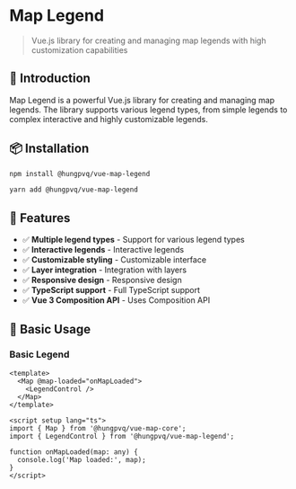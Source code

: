 # Map Legend

> Vue.js library for creating and managing map legends with high customization capabilities

## 🚀 Introduction

Map Legend is a powerful Vue.js library for creating and managing map legends. The library supports various legend types, from simple legends to complex interactive and highly customizable legends.

## 📦 Installation

```bash
npm install @hungpvq/vue-map-legend
```

```bash
yarn add @hungpvq/vue-map-legend
```

## 🎯 Features

- ✅ **Multiple legend types** - Support for various legend types
- ✅ **Interactive legends** - Interactive legends
- ✅ **Customizable styling** - Customizable interface
- ✅ **Layer integration** - Integration with layers
- ✅ **Responsive design** - Responsive design
- ✅ **TypeScript support** - Full TypeScript support
- ✅ **Vue 3 Composition API** - Uses Composition API

## 🚀 Basic Usage

### Basic Legend

```vue
<template>
  <Map @map-loaded="onMapLoaded">
    <LegendControl />
  </Map>
</template>

<script setup lang="ts">
import { Map } from '@hungpvq/vue-map-core';
import { LegendControl } from '@hungpvq/vue-map-legend';

function onMapLoaded(map: any) {
  console.log('Map loaded:', map);
}
</script>
```
